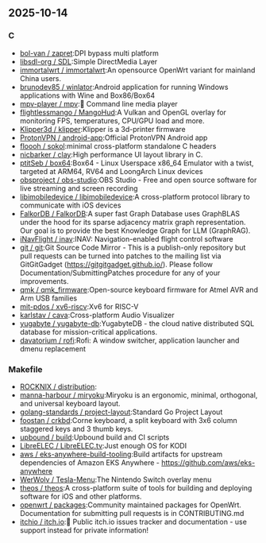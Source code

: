 ## 2025-10-14

### C

* [bol-van / zapret](https://github.com/bol-van/zapret):DPI bypass multi platform
* [libsdl-org / SDL](https://github.com/libsdl-org/SDL):Simple DirectMedia Layer
* [immortalwrt / immortalwrt](https://github.com/immortalwrt/immortalwrt):An opensource OpenWrt variant for mainland China users.
* [brunodev85 / winlator](https://github.com/brunodev85/winlator):Android application for running Windows applications with Wine and Box86/Box64
* [mpv-player / mpv](https://github.com/mpv-player/mpv):🎥 Command line media player
* [flightlessmango / MangoHud](https://github.com/flightlessmango/MangoHud):A Vulkan and OpenGL overlay for monitoring FPS, temperatures, CPU/GPU load and more.
* [Klipper3d / klipper](https://github.com/Klipper3d/klipper):Klipper is a 3d-printer firmware
* [ProtonVPN / android-app](https://github.com/ProtonVPN/android-app):Official ProtonVPN Android app
* [floooh / sokol](https://github.com/floooh/sokol):minimal cross-platform standalone C headers
* [nicbarker / clay](https://github.com/nicbarker/clay):High performance UI layout library in C.
* [ptitSeb / box64](https://github.com/ptitSeb/box64):Box64 - Linux Userspace x86_64 Emulator with a twist, targeted at ARM64, RV64 and LoongArch Linux devices
* [obsproject / obs-studio](https://github.com/obsproject/obs-studio):OBS Studio - Free and open source software for live streaming and screen recording
* [libimobiledevice / libimobiledevice](https://github.com/libimobiledevice/libimobiledevice):A cross-platform protocol library to communicate with iOS devices
* [FalkorDB / FalkorDB](https://github.com/FalkorDB/FalkorDB):A super fast Graph Database uses GraphBLAS under the hood for its sparse adjacency matrix graph representation. Our goal is to provide the best Knowledge Graph for LLM (GraphRAG).
* [iNavFlight / inav](https://github.com/iNavFlight/inav):INAV: Navigation-enabled flight control software
* [git / git](https://github.com/git/git):Git Source Code Mirror - This is a publish-only repository but pull requests can be turned into patches to the mailing list via GitGitGadget (https://gitgitgadget.github.io/). Please follow Documentation/SubmittingPatches procedure for any of your improvements.
* [qmk / qmk_firmware](https://github.com/qmk/qmk_firmware):Open-source keyboard firmware for Atmel AVR and Arm USB families
* [mit-pdos / xv6-riscv](https://github.com/mit-pdos/xv6-riscv):Xv6 for RISC-V
* [karlstav / cava](https://github.com/karlstav/cava):Cross-platform Audio Visualizer
* [yugabyte / yugabyte-db](https://github.com/yugabyte/yugabyte-db):YugabyteDB - the cloud native distributed SQL database for mission-critical applications.
* [davatorium / rofi](https://github.com/davatorium/rofi):Rofi: A window switcher, application launcher and dmenu replacement

### Makefile

* [ROCKNIX / distribution](https://github.com/ROCKNIX/distribution):
* [manna-harbour / miryoku](https://github.com/manna-harbour/miryoku):Miryoku is an ergonomic, minimal, orthogonal, and universal keyboard layout.
* [golang-standards / project-layout](https://github.com/golang-standards/project-layout):Standard Go Project Layout
* [foostan / crkbd](https://github.com/foostan/crkbd):Corne keyboard, a split keyboard with 3x6 column staggered keys and 3 thumb keys.
* [upbound / build](https://github.com/upbound/build):Upbound build and CI scripts
* [LibreELEC / LibreELEC.tv](https://github.com/LibreELEC/LibreELEC.tv):Just enough OS for KODI
* [aws / eks-anywhere-build-tooling](https://github.com/aws/eks-anywhere-build-tooling):Build artifacts for upstream dependencies of Amazon EKS Anywhere - https://github.com/aws/eks-anywhere
* [WerWolv / Tesla-Menu](https://github.com/WerWolv/Tesla-Menu):The Nintendo Switch overlay menu
* [theos / theos](https://github.com/theos/theos):A cross-platform suite of tools for building and deploying software for iOS and other platforms.
* [openwrt / packages](https://github.com/openwrt/packages):Community maintained packages for OpenWrt. Documentation for submitting pull requests is in CONTRIBUTING.md
* [itchio / itch.io](https://github.com/itchio/itch.io):🐛 Public itch.io issues tracker and documentation - use support instead for private information!
